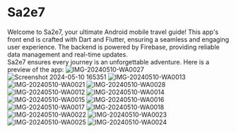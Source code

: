 # Sa2e7

Welcome to Sa2e7, your ultimate Android mobile travel guide! This app's front end is crafted with Dart and Flutter,
ensuring a seamless and engaging user experience. 
The backend is powered by Firebase, providing reliable data management and real-time updates.  
Sa2e7 ensures every journey is an unforgettable adventure.
Here is a preview of the app:
![IMG-20240510-WA0027](https://github.com/josephassaf999/Sa2e7/assets/88711718/496507bd-b9c2-43c2-b5b0-838c949f9c22)
![Screenshot 2024-05-10 165351](https://github.com/josephassaf999/Sa2e7/assets/88711718/f2e17448-3b28-4043-9354-b690fe80b676)
![IMG-20240510-WA0013](https://github.com/josephassaf999/Sa2e7/assets/88711718/10455271-86ad-4a86-a0b6-f5d958271c3c)
![IMG-20240510-WA0021](https://github.com/josephassaf999/Sa2e7/assets/88711718/8d6ef61c-42f6-4d69-8d69-aff9466e11b5)
![IMG-20240510-WA0028](https://github.com/josephassaf999/Sa2e7/assets/88711718/14406d71-eb27-4aa7-9ee6-51045cc6208e)
![IMG-20240510-WA0012](https://github.com/josephassaf999/Sa2e7/assets/88711718/66164290-f191-4308-a617-635746bad851)
![IMG-20240510-WA0014](https://github.com/josephassaf999/Sa2e7/assets/88711718/55127950-727a-41aa-bffc-9fb5e86bb088)
![IMG-20240510-WA0015](https://github.com/josephassaf999/Sa2e7/assets/88711718/a22c4d31-c249-4bc9-b479-14d3916a1028)
![IMG-20240510-WA0016](https://github.com/josephassaf999/Sa2e7/assets/88711718/fd861551-85fb-4d4a-995e-940b0708bd71)
![IMG-20240510-WA0017](https://github.com/josephassaf999/Sa2e7/assets/88711718/58b45183-5866-48de-936c-6d51e336cad5)
![IMG-20240510-WA0018](https://github.com/josephassaf999/Sa2e7/assets/88711718/7f865992-10d8-47ba-85e7-d673dc7ced24)
![IMG-20240510-WA0022](https://github.com/josephassaf999/Sa2e7/assets/88711718/f7ff31b8-0bd5-401f-a685-fd2dac710c10)
![IMG-20240510-WA0023](https://github.com/josephassaf999/Sa2e7/assets/88711718/989c8d05-9385-48e8-a4cf-99932800adf1)
![IMG-20240510-WA0025](https://github.com/josephassaf999/Sa2e7/assets/88711718/78eb8665-9915-4b1a-be41-16b4e40014a4)
![IMG-20240510-WA0024](https://github.com/josephassaf999/Sa2e7/assets/88711718/70593bcc-971b-40ac-b684-4962b1ae7d3e)
